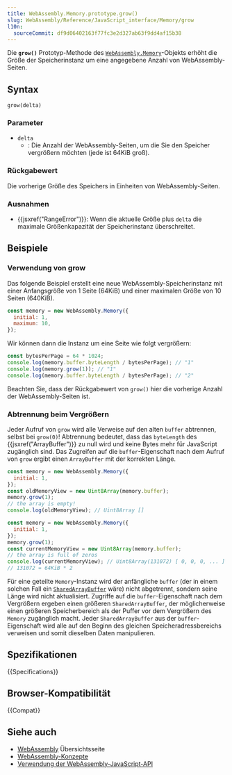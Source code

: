 ```yaml
---
title: WebAssembly.Memory.prototype.grow()
slug: WebAssembly/Reference/JavaScript_interface/Memory/grow
l10n:
  sourceCommit: df9d06402163f77fc3e2d327ab63f9dd4af15b38
---
```


Die **`grow()`** Prototyp-Methode des [`WebAssembly.Memory`](/de/docs/WebAssembly/Reference/JavaScript_interface/Memory)-Objekts erhöht die Größe der Speicherinstanz um eine angegebene Anzahl von WebAssembly-Seiten.

## Syntax

```js-nolint
grow(delta)
```

### Parameter

- `delta`
  - : Die Anzahl der WebAssembly-Seiten, um die Sie den Speicher vergrößern möchten (jede ist 64KiB groß).

### Rückgabewert

Die vorherige Größe des Speichers in Einheiten von WebAssembly-Seiten.

### Ausnahmen

- {{jsxref("RangeError")}}: Wenn die aktuelle Größe plus `delta` die maximale Größenkapazität der Speicherinstanz überschreitet.

## Beispiele

### Verwendung von grow

Das folgende Beispiel erstellt eine neue WebAssembly-Speicherinstanz mit einer Anfangsgröße von 1 Seite (64KiB) und einer maximalen Größe von 10 Seiten (640KiB).

```js
const memory = new WebAssembly.Memory({
  initial: 1,
  maximum: 10,
});
```

Wir können dann die Instanz um eine Seite wie folgt vergrößern:

```js
const bytesPerPage = 64 * 1024;
console.log(memory.buffer.byteLength / bytesPerPage); // "1"
console.log(memory.grow(1)); // "1"
console.log(memory.buffer.byteLength / bytesPerPage); // "2"
```

Beachten Sie, dass der Rückgabewert von `grow()` hier die vorherige Anzahl der WebAssembly-Seiten ist.

### Abtrennung beim Vergrößern

Jeder Aufruf von `grow` wird alle Verweise auf den alten `buffer` abtrennen, selbst bei `grow(0)`! Abtrennung bedeutet, dass das `byteLength` des {{jsxref("ArrayBuffer")}} zu null wird und keine Bytes mehr für JavaScript zugänglich sind. Das Zugreifen auf die `buffer`-Eigenschaft nach dem Aufruf von `grow` ergibt einen `ArrayBuffer` mit der korrekten Länge.

```js example-bad
const memory = new WebAssembly.Memory({
  initial: 1,
});
const oldMemoryView = new Uint8Array(memory.buffer);
memory.grow(1);
// the array is empty!
console.log(oldMemoryView); // Uint8Array []
```

```js example-good
const memory = new WebAssembly.Memory({
  initial: 1,
});
memory.grow(1);
const currentMemoryView = new Uint8Array(memory.buffer);
// the array is full of zeros
console.log(currentMemoryView); // Uint8Array(131072) [ 0, 0, 0, ... ]
// 131072 = 64KiB * 2
```

Für eine geteilte `Memory`-Instanz wird der anfängliche `buffer` (der in einem solchen Fall ein [`SharedArrayBuffer`](/de/docs/Web/JavaScript/Reference/Global_Objects/SharedArrayBuffer) wäre) nicht abgetrennt, sondern seine Länge wird nicht aktualisiert. Zugriffe auf die `buffer`-Eigenschaft nach dem Vergrößern ergeben einen größeren `SharedArrayBuffer`, der möglicherweise einen größeren Speicherbereich als der Puffer vor dem Vergrößern des `Memory` zugänglich macht. Jeder `SharedArrayBuffer` aus der `buffer`-Eigenschaft wird alle auf den Beginn des gleichen Speicheradressbereichs verweisen und somit dieselben Daten manipulieren.

## Spezifikationen

{{Specifications}}

## Browser-Kompatibilität

{{Compat}}

## Siehe auch

- [WebAssembly](/de/docs/WebAssembly) Übersichtsseite
- [WebAssembly-Konzepte](/de/docs/WebAssembly/Guides/Concepts)
- [Verwendung der WebAssembly-JavaScript-API](/de/docs/WebAssembly/Guides/Using_the_JavaScript_API)
